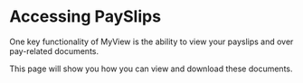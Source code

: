 # Accessing PaySlips

One key functionality of MyView is the ability to view your payslips and over pay-related documents. 

This page will show you how you can view and download these documents.